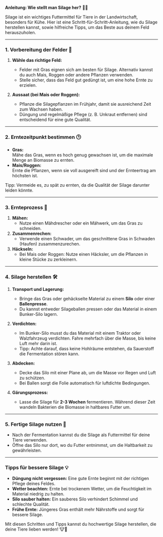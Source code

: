 **Anleitung: Wie stellt man Silage her?** 🌾🚜  

Silage ist ein wichtiges Futtermittel für Tiere in der Landwirtschaft, besonders für Kühe. Hier ist eine Schritt-für-Schritt-Anleitung, wie du Silage herstellen kannst, sowie hilfreiche Tipps, um das Beste aus deinem Feld herauszuholen.

---

### **1. Vorbereitung der Felder** 🌱  
1. **Wähle das richtige Feld:**  
   - Felder mit Gras eignen sich am besten für Silage. Alternativ kannst du auch Mais, Roggen oder andere Pflanzen verwenden.  
   - Stelle sicher, dass das Feld gut gedüngt ist, um eine hohe Ernte zu erzielen.  

2. **Aussaat (bei Mais oder Roggen):**  
   - Pflanze die Silagepflanzen im Frühjahr, damit sie ausreichend Zeit zum Wachsen haben.  
   - Düngung und regelmäßige Pflege (z. B. Unkraut entfernen) sind entscheidend für eine gute Qualität.  

---

### **2. Erntezeitpunkt bestimmen** 🕒  
- **Gras:**  
   Mähe das Gras, wenn es hoch genug gewachsen ist, um die maximale Menge an Biomasse zu ernten.  
- **Mais/Roggen:**  
   Ernte die Pflanzen, wenn sie voll ausgereift sind und der Ernteertrag am höchsten ist.  

Tipp: Vermeide es, zu spät zu ernten, da die Qualität der Silage darunter leiden könnte.  

---

### **3. Ernteprozess** 🚜  
1. **Mähen:**  
   - Nutze einen Mähdrescher oder ein Mähwerk, um das Gras zu schneiden.  
2. **Zusammenrechen:**  
   - Verwende einen Schwader, um das geschnittene Gras in Schwaden (Haufen) zusammenzurechen.  
3. **Häckseln:**  
   - Bei Mais oder Roggen: Nutze einen Häcksler, um die Pflanzen in kleine Stücke zu zerkleinern.  

---

### **4. Silage herstellen** 🛠️  
1. **Transport und Lagerung:**  
   - Bringe das Gras oder gehäckselte Material zu einem **Silo** oder einer **Ballenpresse**.  
   - Du kannst entweder Silageballen pressen oder das Material in einem Bunker-Silo lagern.  

2. **Verdichten:**  
   - Im Bunker-Silo musst du das Material mit einem Traktor oder Walzfahrzeug verdichten. Fahre mehrfach über die Masse, bis keine Luft mehr darin ist.  
   - Tipp: Achte darauf, dass keine Hohlräume entstehen, da Sauerstoff die Fermentation stören kann.  

3. **Abdecken:**  
   - Decke das Silo mit einer Plane ab, um die Masse vor Regen und Luft zu schützen.  
   - Bei Ballen sorgt die Folie automatisch für luftdichte Bedingungen.  

4. **Gärungsprozess:**  
   - Lasse die Silage für **2-3 Wochen** fermentieren. Während dieser Zeit wandeln Bakterien die Biomasse in haltbares Futter um.  

---

### **5. Fertige Silage nutzen** 🐄  
- Nach der Fermentation kannst du die Silage als Futtermittel für deine Tiere verwenden.  
- Öffne das Silo nur dort, wo du Futter entnimmst, um die Haltbarkeit zu gewährleisten.

---

### **Tipps für bessere Silage** 💡  
- **Düngung nicht vergessen:** Eine gute Ernte beginnt mit der richtigen Pflege deines Feldes.  
- **Wetter beachten:** Ernte bei trockenem Wetter, um die Feuchtigkeit im Material niedrig zu halten.  
- **Silo sauber halten:** Ein sauberes Silo verhindert Schimmel und schlechte Qualität.  
- **Frühe Ernte:** Jüngeres Gras enthält mehr Nährstoffe und sorgt für bessere Silage.  

Mit diesen Schritten und Tipps kannst du hochwertige Silage herstellen, die deine Tiere lieben werden! 🐮🌾